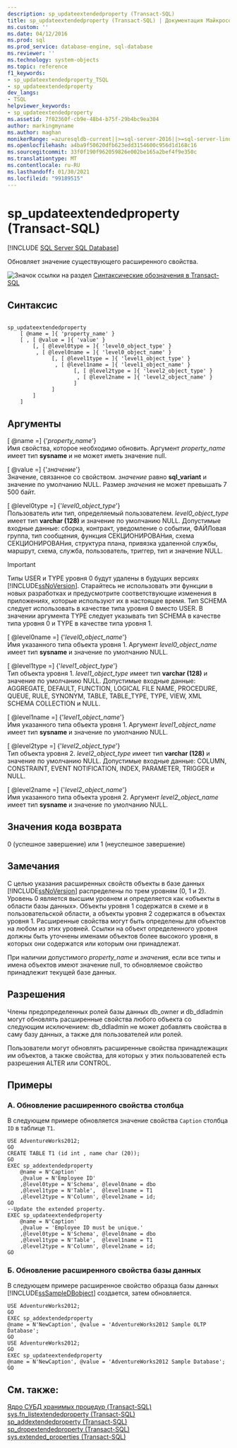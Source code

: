 ```yaml
---
description: sp_updateextendedproperty (Transact-SQL)
title: sp_updateextendedproperty (Transact-SQL) | Документация Майкрософт
ms.custom: ''
ms.date: 04/12/2016
ms.prod: sql
ms.prod_service: database-engine, sql-database
ms.reviewer: ''
ms.technology: system-objects
ms.topic: reference
f1_keywords:
- sp_updateextendedproperty_TSQL
- sp_updateextendedproperty
dev_langs:
- TSQL
helpviewer_keywords:
- sp_updateextendedproperty
ms.assetid: 7f02360f-cb9e-48b4-b75f-29b4bc9ea304
author: markingmyname
ms.author: maghan
monikerRange: =azuresqldb-current||>=sql-server-2016||>=sql-server-linux-2017||=azuresqldb-mi-current
ms.openlocfilehash: a4ba9f50620dfb623edd3154600c956d1d168c16
ms.sourcegitcommit: 33f0f190f962059826e002be165a2bef4f9e350c
ms.translationtype: MT
ms.contentlocale: ru-RU
ms.lasthandoff: 01/30/2021
ms.locfileid: "99189515"
---
```

# <a name="sp_updateextendedproperty-transact-sql"></a>sp_updateextendedproperty (Transact-SQL)
[!INCLUDE [SQL Server SQL Database](../../includes/applies-to-version/sql-asdb.md)]

  Обновляет значение существующего расширенного свойства.  
  
 ![Значок ссылки на раздел](../../database-engine/configure-windows/media/topic-link.gif "Значок ссылки на раздел") [Синтаксические обозначения в Transact-SQL](../../t-sql/language-elements/transact-sql-syntax-conventions-transact-sql.md)  
  
## <a name="syntax"></a>Синтаксис  
  
```  
  
sp_updateextendedproperty  
    [ @name = ]{ 'property_name' }   
    [ , [ @value = ]{ 'value' }  
        [, [ @level0type = ]{ 'level0_object_type' }  
         , [ @level0name = ]{ 'level0_object_name' }  
              [, [ @level1type = ]{ 'level1_object_type' }  
               , [ @level1name = ]{ 'level1_object_name' }  
                     [, [ @level2type = ]{ 'level2_object_type' }  
                      , [ @level2name = ]{ 'level2_object_name' }  
                     ]  
              ]  
        ]  
    ]  
```  
  
## <a name="arguments"></a>Аргументы  
 [ @name =] {'*property_name*'}  
 Имя свойства, которое необходимо обновить. Аргумент *property_name* имеет тип **sysname** и не может иметь значение null.  
  
 [ @value =] {'*значение*'}  
 Значение, связанное со свойством. *значение* равно **sql_variant** и значение по умолчанию NULL. Размер *значения* не может превышать 7 500 байт.  
  
 [ @level0type =] {'*level0_object_type*'}  
 Пользователь или тип, определяемый пользователем. *level0_object_type* имеет тип **varchar (128)** и значение по умолчанию NULL. Допустимые входные данные: сборка, контракт, уведомление о событии, ФАЙЛовая группа, тип сообщения, функция СЕКЦИОНИРОВАНия, схема СЕКЦИОНИРОВАНия, структура плана, привязка удаленной службы, маршрут, схема, служба, пользователь, триггер, тип и значение NULL.  
  
> [!IMPORTANT]  
>  Типы USER и TYPE уровня 0 будут удалены в будущих версиях [!INCLUDE[ssNoVersion](../../includes/ssnoversion-md.md)]. Старайтесь не использовать эти функции в новых разработках и предусмотрите соответствующие изменения в приложениях, которые используют их в настоящее время. Тип SCHEMA следует использовать в качестве типа уровня 0 вместо USER. В значении аргумента TYPE следует указывать тип SCHEMA в качестве типа уровня 0 и TYPE в качестве типа уровня 1.  
  
 [ @level0name =] {'*level0_object_name*'}  
 Имя указанного типа объекта уровня 1. Аргумент *level0_object_name* имеет тип **sysname** и значение по умолчанию NULL.  
  
 [ @level1type =] {'*level1_object_type*'}  
 Тип объекта уровня 1. *level1_object_type* имеет тип **varchar (128)** и значение по умолчанию NULL. Допустимые входные данные: AGGREGATE, DEFAULT, FUNCTION, LOGICAL FILE NAME, PROCEDURE, QUEUE, RULE, SYNONYM, TABLE, TABLE_TYPE, TYPE, VIEW, XML SCHEMA COLLECTION и NULL.  
  
 [ @level1name =] {'*level1_object_name*'}  
 Имя указанного типа объекта уровня 1. Аргумент *level1_object_name* имеет тип **sysname** и значение по умолчанию NULL.  
  
 [ @level2type =] {'*level2_object_type*'}  
 Тип объекта уровня 2. *level2_object_type* имеет тип **varchar (128)** и значение по умолчанию NULL. Допустимые входные данные: COLUMN, CONSTRAINT, EVENT NOTIFICATION, INDEX, PARAMETER, TRIGGER и NULL.  
  
 [ @level2name =] {'*level2_object_name*'}  
 Имя указанного типа объекта уровня 2. Аргумент *level2_object_name* имеет тип **sysname** и значение по умолчанию NULL.  
  
## <a name="return-code-values"></a>Значения кода возврата  
 0 (успешное завершение) или 1 (неуспешное завершение)  
  
## <a name="remarks"></a>Замечания  
 С целью указания расширенных свойств объекты в базе данных [!INCLUDE[ssNoVersion](../../includes/ssnoversion-md.md)] распределены по трем уровням (0, 1 и 2). Уровень 0 является высшим уровнем и определяется как «объекты в области базы данных». Объекты уровня 1 содержатся в схеме и в пользовательской области, а объекты уровня 2 содержатся в объектах уровня 1. Расширенные свойства могут быть определены для объектов на любом из этих уровней. Ссылки на объект определенного уровня должны быть уточнены именами объектов более высокого уровня, в которых они содержатся или которым они принадлежат.  
  
 При наличии допустимого *property_name* и *значения*, если все типы и имена объектов имеют значение null, то обновляемое свойство принадлежит текущей базе данных.  
  
## <a name="permissions"></a>Разрешения  
 Члены предопределенных ролей базы данных db_owner и db_ddladmin могут обновлять расширенные свойства любого объекта со следующим исключением: db_ddladmin не может добавлять свойства в саму базу данных, а также для пользователей или ролей.  
  
 Пользователи могут обновлять расширенные свойства принадлежащих им объектов, а также свойства, для которых у этих пользователей есть разрешения ALTER или CONTROL.  
  
## <a name="examples"></a>Примеры  
  
### <a name="a-updating-an-extended-property-on-a-column"></a>A. Обновление расширенного свойства столбца  
 В следующем примере обновляется значение свойства `Caption` столбца `ID` в таблице `T1`.  
  
```  
USE AdventureWorks2012;  
GO  
CREATE TABLE T1 (id int , name char (20));  
GO  
EXEC sp_addextendedproperty   
    @name = N'Caption'  
    ,@value = N'Employee ID'  
    ,@level0type = N'Schema', @level0name = dbo  
    ,@level1type = N'Table',  @level1name = T1  
    ,@level2type = N'Column', @level2name = id;  
GO  
--Update the extended property.  
EXEC sp_updateextendedproperty   
    @name = N'Caption'  
    ,@value = 'Employee ID must be unique.'  
    ,@level0type = N'Schema', @level0name = dbo  
    ,@level1type = N'Table',  @level1name = T1  
    ,@level2type = N'Column', @level2name = id;  
GO  
```  
  
### <a name="b-updating-an-extended-property-on-a-database"></a>Б. Обновление расширенного свойства базы данных  
 В следующем примере расширенное свойство образца базы данных [!INCLUDE[ssSampleDBobject](../../includes/sssampledbobject-md.md)] создается, затем обновляется.  
  
```  
USE AdventureWorks2012;  
GO  
EXEC sp_addextendedproperty   
@name = N'NewCaption', @value = 'AdventureWorks2012 Sample OLTP Database';  
GO  
USE AdventureWorks2012;  
GO  
EXEC sp_updateextendedproperty   
@name = N'NewCaption', @value = 'AdventureWorks2012 Sample Database';  
GO  
```  
  
## <a name="see-also"></a>См. также:  
 [Ядро СУБД хранимых процедур &#40;Transact-SQL&#41;](../../relational-databases/system-stored-procedures/database-engine-stored-procedures-transact-sql.md)   
 [sys.fn_listextendedproperty &#40;Transact-SQL&#41;](../../relational-databases/system-functions/sys-fn-listextendedproperty-transact-sql.md)   
 [sp_addextendedproperty &#40;Transact-SQL&#41;](../../relational-databases/system-stored-procedures/sp-addextendedproperty-transact-sql.md)   
 [sp_dropextendedproperty &#40;Transact-SQL&#41;](../../relational-databases/system-stored-procedures/sp-dropextendedproperty-transact-sql.md)   
 [sys.extended_properties &#40;Transact-SQL&#41;](../../relational-databases/system-catalog-views/extended-properties-catalog-views-sys-extended-properties.md)  
  
  
